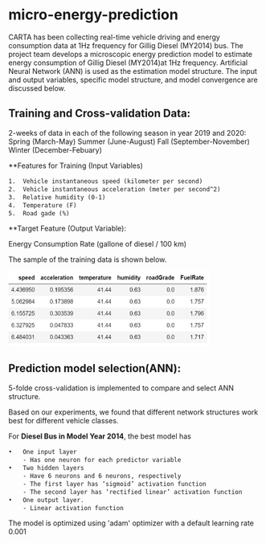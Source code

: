 # micro-energy-prediction
CARTA has been collecting real-time vehicle driving and energy consumption data at 1Hz frequency for Gillig Diesel (MY2014) bus. The project team develops a microscopic energy prediction model to estimate energy consumption of Gillig Diesel (MY2014)at 1Hz frequency. Artificial Neural Network (ANN) is used as the estimation model structure. The input and output variables, specific model structure, and model convergence are discussed below. 

## Training and Cross-validation Data:
2-weeks of data in each of the following season in year 2019 and 2020: 
        Spring  (March-May)
        Summer  (June-August)
        Fall    (September-November)
        Winter  (December-Febuary) 

**Features for Training (Input Variables)

	1.	Vehicle instantaneous speed (kilometer per second)
	2.	Vehicle instantaneous acceleration (meter per second^2)
	3.	Relative humidity (0-1)
	4.	Temperature (F)
	5.	Road gade (%)

**Target Feature (Output Variable): 

Energy Consumption Rate (gallone of diesel / 100 km)

The sample of the training data is shown below.

<img src="https://github.com/smarttransit-ai/micro-energy-prediction/blob/main/data_sample.png" alt="alt text" width="400" height="150">


## Prediction model selection(ANN):
5-folde cross-validation is implemented to compare and select ANN structure. 


Based on our experiments, we found that different network structures work best for different vehicle classes.

For **Diesel Bus in Model Year 2014**, the best model has 

	•	One input layer 	
		- Has one neuron for each predictor variable 
	•	Two hidden layers  	
		- Have 6 neurons and 6 neurons, respectively 	
		- The first layer has ‘sigmoid’ activation function 
		- The second layer has ‘rectified linear’ activation function 
	•	One output layer.  	
		- Linear activation function 

The model is optimized using 'adam' optimizer with a default learning rate 0.001

